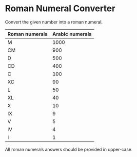 # Roman Numeral Converter

Convert the given number into a roman numeral.

| **Roman numerals** | **Arabic numerals** |
| --- | --- |
| M | 1000 |
| CM | 900 |
| D | 500 |
| CD | 400 |
| C | 100 |
| XC | 90 |
| L | 50 |
| XL | 40 |
| X | 10 |
| IX | 9 |
| V | 5 |
| IV | 4 |
| I | 1 |

All roman numerals answers should be provided in upper-case.
